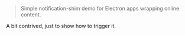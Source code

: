 > Simple notification-shim demo for Electron apps wrapping online content.

A bit contrived, just to show how to trigger it.
